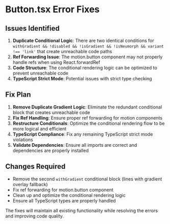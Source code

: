 # Button.tsx Error Fixes

## Issues Identified

1. **Duplicate Conditional Logic**: There are two identical conditions for `withGradient && !disabled && !isGradient && !isNeumorph && variant !== 'link'` that create unreachable code paths
2. **Ref Forwarding Issue**: The motion.button component may not properly handle refs when using React.forwardRef
3. **Code Structure**: The conditional rendering logic can be optimized to prevent unreachable code
4. **TypeScript Strict Mode**: Potential issues with strict type checking

## Fix Plan

1. **Remove Duplicate Gradient Logic**: Eliminate the redundant conditional block that creates unreachable code
2. **Fix Ref Handling**: Ensure proper ref forwarding for motion components
3. **Restructure Conditionals**: Optimize the conditional rendering flow to be more logical and efficient
4. **TypeScript Compliance**: Fix any remaining TypeScript strict mode violations
5. **Validate Dependencies**: Ensure all imports are correct and dependencies are properly installed

## Changes Required

- Remove the second `withGradient` conditional block (lines with gradient overlay fallback)
- Fix ref forwarding for motion.button component
- Clean up and optimize the conditional rendering logic
- Ensure all TypeScript types are properly handled

The fixes will maintain all existing functionality while resolving the errors and improving code quality.